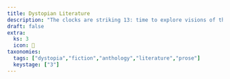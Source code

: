 ```yaml
---
title: Dystopian Literature
description: "The clocks are striking 13: time to explore visions of the future through this anthology collection of dystopian texts."
draft: false
extra:
  ks: 3
  icon: 🤖
taxonomies:  
  tags: ["dystopia","fiction","anthology","literature","prose"]
  keystage: ["3"]
---
```

